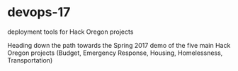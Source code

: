# devops-17
deployment tools for Hack Oregon projects

Heading down the path towards the Spring 2017 demo of the five main Hack Oregon projects (Budget, Emergency Response, Housing, Homelessness, Transportation)
